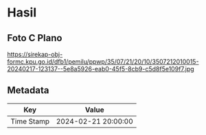 # Hasil

## Foto C Plano

https://sirekap-obj-formc.kpu.go.id/dfb1/pemilu/ppwp/35/07/21/20/10/3507212010015-20240217-123137--5e8a5926-eab0-45f5-8cb9-c5d8f5e109f7.jpg


## Metadata

| Key        | Value               |
| ---------- | ------------------- |
| Time Stamp | 2024-02-21 20:00:00 |




